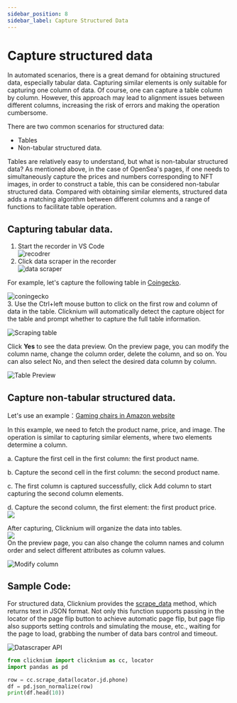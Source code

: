 ```yaml
---
sidebar_position: 8
sidebar_label: Capture Structured Data
---
```


# Capture structured data

In automated scenarios, there is a great demand for obtaining structured data, especially tabular data. Capturing similar elements is only suitable for capturing one column of data. Of course, one can capture a table column by column. However, this approach may lead to alignment issues between different columns, increasing the risk of errors and making the operation cumbersome.

There are two common scenarios for structured data: 
- Tables 
- Non-tabular structured data. 

Tables are relatively easy to understand, but what is non-tabular structured data? As mentioned above, in the case of OpenSea's pages, if one needs to simultaneously capture the prices and numbers corresponding to NFT images, in order to construct a table, this can be considered non-tabular structured data. Compared with obtaining similar elements, structured data adds a matching algorithm between different columns and a range of functions to facilitate table operation.

## Capturing tabular data.

1. Start the recorder in VS Code  
![recodrer](./img/Recorder.png)
2. Click data scraper in the recorder  
![data scraper](./img/datascraper.png)

For example, let's capture the following table in [Coingecko](https://www.coingecko.com/).

![coningecko](./img/coningecko.png)  
3. Use the Ctrl+left mouse button to click on the first row and column of data in the table.
Clicknium will automatically detect the capture object for the table and prompt whether to capture the full table information.

![Scraping table](./img/scrapertable.png)

Click **Yes** to see the data preview. On the preview page, you can modify the column name, change the column order, delete the column, and so on. You can also select No, and then select the desired data column by column.

![Table Preview](./img/tablepreview.png)

## Capture non-tabular structured data.
Let's use an example：[Gaming chairs in Amazon website](https://www.amazon.com/s?k=gaming+chairs&pd_rd_r=071a746f-f709-4a1c-9131-c355b4cc70db&pd_rd_w=b4pJC&pd_rd_wg=gLsyP&pf_rd_p=12129333-2117-4490-9c17-6d31baf0582a&pf_rd_r=5R8Z3Y5NF2J8G0DQ66PC&ref=pd_gw_unk)

In this example, we need to fetch the product name, price, and image. The operation is similar to capturing similar elements, where two elements determine a column.

a. Capture the first cell in the first column: the first product name.

b. Capture the second cell in the first column: the second product name.

c. The first column is captured successfully, click Add column to start capturing the second column elements.

d. Capture the second column, the first element: the first product price.    
![](./img/chairlist.png)   

After capturing, Clicknium will organize the data into tables.  
![](./img/chairdatapreview.png)  
On the preview page, you can also change the column names and column order and select different attributes as column values.

![Modify column](./img/modifycolumn.png)

## Sample Code:  
For structured data, Clicknium provides the [scrape_data](https://www.clicknium.com/documents/references/python/globalfunctions/scrape_data) method, which returns text in JSON format. Not only this function supports passing in the locator of the page flip button to achieve automatic page flip, but page flip also supports setting controls and simulating the mouse, etc., waiting for the page to load, grabbing the number of data bars control and timeout.

![Datascraper API](./img/datascraperapi.png)


```python
from clicknium import clicknium as cc, locator
import pandas as pd

row = cc.scrape_data(locator.jd.phone)
df = pd.json_normalize(row)
print(df.head(10))
```